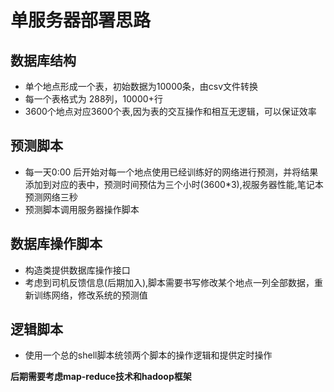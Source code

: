 # 单服务器部署思路

 

## 数据库结构

* 单个地点形成一个表，初始数据为10000条，由csv文件转换
* 每一个表格式为 288列，10000+行
* 3600个地点对应3600个表,因为表的交互操作和相互无逻辑，可以保证效率

## 预测脚本

* 每一天0:00 后开始对每一个地点使用已经训练好的网络进行预测，并将结果添加到对应的表中，预测时间预估为三个小时(3600*3),视服务器性能,笔记本预测网络三秒
* 预测脚本调用服务器操作脚本

## 数据库操作脚本

* 构造类提供数据库操作接口
* 考虑到司机反馈信息(后期加入),脚本需要书写修改某个地点一列全部数据，重新训练网络，修改系统的预测值

## 逻辑脚本

* 使用一个总的shell脚本统领两个脚本的操作逻辑和提供定时操作

**后期需要考虑map-reduce技术和hadoop框架**  

